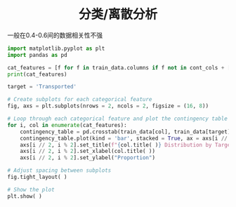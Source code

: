 <!--
 * @Description: 
 * @Author: shadow221213
 * @Date: 2024-01-21 20:00:32
 * @LastEditTime: 2024-01-21 20:04:21
-->
# <div align="center">分类/离散分析</div>

一般在0.4-0.6间的数据相关性不强

``` python
import matplotlib.pyplot as plt
import pandas as pd

cat_features = [f for f in train_data.columns if f not in cont_cols + ["PassengerId", "Name", "Transported"] and train_data[f].nunique( ) < 50]
print(cat_features)

target = 'Transported'

# Create subplots for each categorical feature
fig, axs = plt.subplots(nrows = 2, ncols = 2, figsize = (16, 8))

# Loop through each categorical feature and plot the contingency table in a subplot
for i, col in enumerate(cat_features):
    contingency_table = pd.crosstab(train_data[col], train_data[target], normalize = 'index')
    contingency_table.plot(kind = 'bar', stacked = True, ax = axs[i // 2, i % 2])
    axs[i // 2, i % 2].set_title(f"{col.title( )} Distribution by Target")
    axs[i // 2, i % 2].set_xlabel(col.title( ))
    axs[i // 2, i % 2].set_ylabel("Proportion")

# Adjust spacing between subplots
fig.tight_layout( )

# Show the plot
plt.show( )
```